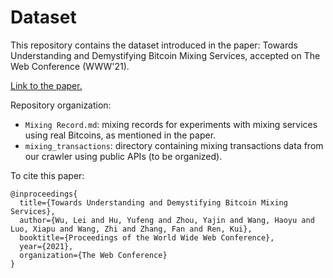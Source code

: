 # Dataset

This repository contains the dataset introduced in the paper: Towards Understanding and Demystifying Bitcoin Mixing Services, accepted on The Web Conference (WWW'21).

[Link to the paper.](http://yajin.org/papers/www21_mixing.pdf)

Repository organization:
* `Mixing Record.md`: mixing records for experiments with mixing services using real Bitcoins, as mentioned in the paper.
* `mixing_transactions`: directory containing mixing transactions data from our crawler using public APIs (to be organized).

To cite this paper:

```
@inproceedings{
  title={Towards Understanding and Demystifying Bitcoin Mixing Services},
  author={Wu, Lei and Hu, Yufeng and Zhou, Yajin and Wang, Haoyu and Luo, Xiapu and Wang, Zhi and Zhang, Fan and Ren, Kui},
  booktitle={Proceedings of the World Wide Web Conference},
  year={2021},
  organization={The Web Conference}
}
```